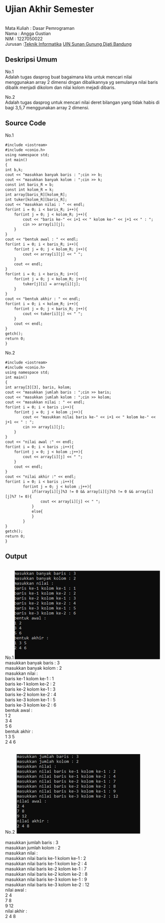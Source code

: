 # Ujian Akhir Semester 
<br>Mata Kuliah 	: Dasar Pemrograman
<br> Nama	      	: Angga Gustian
<br>NIM		        :	1227050022
<br>Jurusan		:[Teknik Informatika](http://if.uinsgd.ac.id/) [UIN Sunan Gunung Djati Bandung](https://uinsgd.ac.id/) 

## Deskripsi Umum
No.1 
<br>Adalah tugas dasprog buat bagaimana kita untuk mencari nilai menggunakan array 2 dimensi dngan dibalikannya yg semulanya nilai baris dibalik menjadi dikolom dan nilai kolom mejadi dibaris.

No.2
<br>Adalah tugas dasprog untuk mencari nilai deret bilangan yang tidak habis di bagi 3,5,7 menggunakan array 2 dimensi.
## Source Code

No.1
<br>

	#include <iostream>
	#include <conio.h>
	using namespace std;
	int main()
	{
	int b,k;
    cout << "masukkan banyak baris : ";cin >> b;
    cout << "masukkan banyak kolom : ";cin >> k;
    const int baris_R = b;
    const int kolom_R = k;
    int array[baris_R][kolom_R];
    int tuker[kolom_R][baris_R];
    cout << "masukkan nilai : " << endl;
    for(int i = 0; i < baris_R; i++){
        for(int j = 0; j < kolom_R; j++){
            cout << "baris ke-" << i+1 << " kolom ke-" << j+1 << " : ";
            cin >> array[i][j]; 
        }
    }
    cout << "bentuk awal : " << endl;
    for(int i = 0; i < baris_R; i++){
        for(int j = 0; j < kolom_R; j++){
            cout << array[i][j] << " ";
        }
        cout << endl;
    }
    for(int i = 0; i < baris_R; i++){
        for(int j = 0; j < kolom_R; j++){
            tuker[j][i] = array[i][j];
        }
    }
    cout << "bentuk akhir : " << endl;
    for(int i = 0; i < kolom_R; i++){
        for(int j = 0; j < baris_R; j++){
            cout << tuker[i][j] << " ";
        }
        cout << endl;
    }
    getch();         
    return 0;
	}
  
No.2
	<br>
	
	#include <iostream>
	#include <conio.h>
	using namespace std;
	int main()
	{
    int array[3][3], baris, kolom;
    cout << "masukkan jumlah baris : ";cin >> baris;
    cout << "masukkan jumlah kolom : ";cin >> kolom;
    cout << "masukkan nilai : " << endl;
    for(int i = 0; i < baris ;i++){
        for(int j = 0; j < kolom ;j++){
            cout << "masukkan nilai baris ke-" << i+1 << " kolom ke-" << j+1 << " : ";
            cin >> array[i][j];
        }
    }
    cout << "nilai awal :" << endl;
    for(int i = 0; i < baris ;i++){
        for(int j = 0; j < kolom ;j++){
            cout << array[i][j] << " ";
        }
        cout << endl;
    }
    cout << "nilai akhir :" << endl;
    for(int i = 0; i < baris ;i++){
            for(int j = 0; j < kolom ;j++){
                if(array[i][j]%3 != 0 && array[i][j]%5 != 0 && array[i][j]%7 != 0){
                    cout << array[i][j] << " ";
                }
                else{
                }
            }
    }
    getch();
    return 0;
	}

## Output
<br>No.1
<img src= "https://github.com/Anggag20/UAS_DASPROG_SMT1/blob/main/uasdasprog1.jpg">
<br>masukkan banyak baris : 3
<br>masukkan banyak kolom : 2
<br>masukkan nilai :
<br>baris ke-1 kolom ke-1 : 1
<br>baris ke-1 kolom ke-2 : 2
<br>baris ke-2 kolom ke-1 : 3
<br>baris ke-2 kolom ke-2 : 4
<br>baris ke-3 kolom ke-1 : 5
<br>baris ke-3 kolom ke-2 : 6
<br>bentuk awal :
<br>1 2
<br>3 4
<br>5 6
<br>bentuk akhir :
<br>1 3 5
<br>2 4 6
  
 <br>No.2 
<img src = "https://github.com/Anggag20/UAS_DASPROG_SMT1/blob/main/uasdasprog2.jpg">  
<br>masukkan jumlah baris : 3
<br>masukkan jumlah kolom : 2
<br>masukkan nilai :
<br>masukkan nilai baris ke-1 kolom ke-1 : 2
<br>masukkan nilai baris ke-1 kolom ke-2 : 4
<br>masukkan nilai baris ke-2 kolom ke-1 : 7
<br>masukkan nilai baris ke-2 kolom ke-2 : 8
<br>masukkan nilai baris ke-3 kolom ke-1 : 9
<br>masukkan nilai baris ke-3 kolom ke-2 : 12
<br>nilai awal :
<br>2 4
<br>7 8
<br>9 12
<br>nilai akhir :
<br>2 4 8
